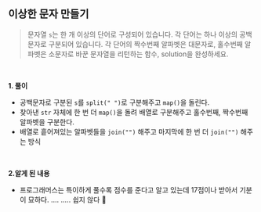 ## 이상한 문자 만들기

> 문자열 `s`는 한 개 이상의 단어로 구성되어 있습니다. 각 단어는 하나 이상의 공백문자로 구분되어 있습니다. 각 단어의 짝수번째 알파벳은 대문자로, 홀수번째 알파벳은 소문자로 바꾼 문자열을 리턴하는 함수, solution을 완성하세요.

<br>

**1. 풀이**

- 공백문자로 구분된 `s`를 `split(" ")`로 구분해주고 `map()`을 돌린다.
- 찾아낸 `str` 자체에 한 번 더 `map()`을 돌려 배열로 구분해주고 홀수번째, 짝수번째 알파벳을 구분한다.
- 배열로 흩어져있는 알파벳들을 `join("")` 해주고 마지막에 한 번 더 `join("")` 해주는 방식

<br>

**2.알게 된 내용**

- 프로그래머스는 특이하게 풀수록 점수를 준다고 알고 있는데 17점이나 받아서 기분이 묘하다. .... ..... 쉽지 않다 💢

